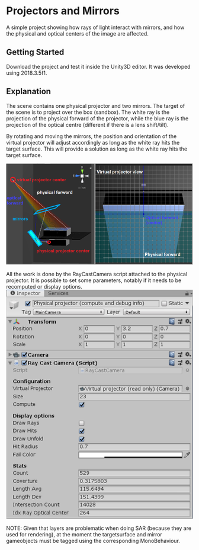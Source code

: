 # Projectors and Mirrors

A simple project showing how rays of light interact with mirrors, and how the physical and optical centers of the image are affected.

## Getting Started

Download the project and test it inside the Unity3D editor. It was developed using 2018.3.5f1.

## Explanation
The scene contains one physical projector and two mirrors. The target of the scene is to project over the box (sandbox).
The white ray is the projection of the physical forward of the projector, while the blue ray is the projection of the optical centre (different if there is a lens shift/tilt).

By rotating and moving the mirrors, the position and orientation of the virtual projector will adjust accordingly as long as the white ray hits the target surface. This will provide a solution as long as the white ray hits the target surface.

![No alt-text yet](Documentation/scene-description.png?raw=true "Scene Description")

All the work is done by the RayCastCamera script attached to the physical projector. It is possible to set some parameters, notably if it needs to be recomputed or display options.
![No alt-text yet](Documentation/display-options.png?raw=true "Solver and display options")

NOTE: Given that layers are problematic when doing SAR (because they are used for rendering), at the moment the targetsurface and mirror gameobjects must be tagged using the corresponding MonoBehaviour.